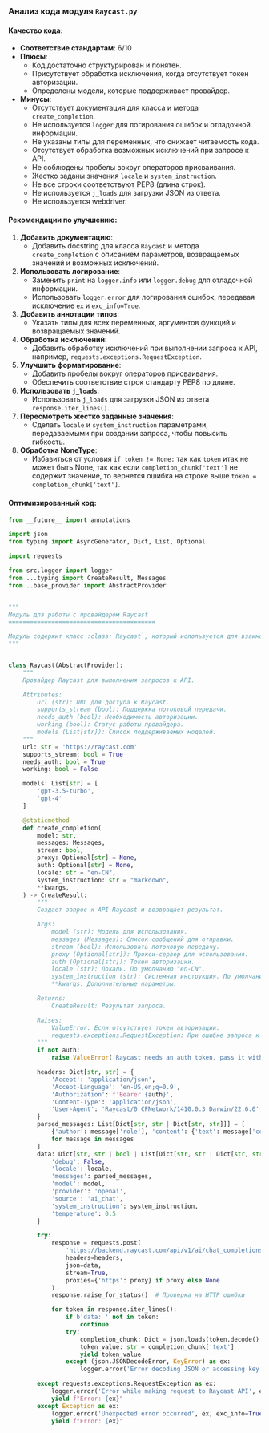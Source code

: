 ### **Анализ кода модуля `Raycast.py`**

#### **Качество кода**:
- **Соответствие стандартам**: 6/10
- **Плюсы**:
    - Код достаточно структурирован и понятен.
    - Присутствует обработка исключения, когда отсутствует токен авторизации.
    - Определены модели, которые поддерживает провайдер.
- **Минусы**:
    - Отсутствует документация для класса и метода `create_completion`.
    - Не используется `logger` для логирования ошибок и отладочной информации.
    - Не указаны типы для переменных, что снижает читаемость кода.
    - Отсутствует обработка возможных исключений при запросе к API.
    - Не соблюдены пробелы вокруг операторов присваивания.
    - Жестко заданы значения `locale` и `system_instruction`.
    - Не все строки соответствуют PEP8 (длина строк).
    - Не используется `j_loads` для загрузки JSON из ответа.
    - Не используется webdriver.

#### **Рекомендации по улучшению**:
1.  **Добавить документацию**:
    *   Добавить docstring для класса `Raycast` и метода `create_completion` с описанием параметров, возвращаемых значений и возможных исключений.
2.  **Использовать логирование**:
    *   Заменить `print` на `logger.info` или `logger.debug` для отладочной информации.
    *   Использовать `logger.error` для логирования ошибок, передавая исключение `ex` и `exc_info=True`.
3.  **Добавить аннотации типов**:
    *   Указать типы для всех переменных, аргументов функций и возвращаемых значений.
4.  **Обработка исключений**:
    *   Добавить обработку исключений при выполнении запроса к API, например, `requests.exceptions.RequestException`.
5.  **Улучшить форматирование**:
    *   Добавить пробелы вокруг операторов присваивания.
    *   Обеспечить соответствие строк стандарту PEP8 по длине.
6.  **Использовать `j_loads`**:
    *   Использовать `j_loads` для загрузки JSON из ответа `response.iter_lines()`.
7.  **Пересмотреть жестко заданные значения**:
    *   Сделать `locale` и `system_instruction` параметрами, передаваемыми при создании запроса, чтобы повысить гибкость.
8.  **Обработка NoneType**:
    *   Избавиться от условия `if token != None:` так как `token` итак не может быть None, так как если `completion_chunk['text']` не содержит значение, то вернется ошибка на строке выше `token = completion_chunk['text']`.

#### **Оптимизированный код**:

```python
from __future__ import annotations

import json
from typing import AsyncGenerator, Dict, List, Optional

import requests

from src.logger import logger
from ...typing import CreateResult, Messages
from ..base_provider import AbstractProvider


"""
Модуль для работы с провайдером Raycast
=========================================

Модуль содержит класс :class:`Raycast`, который используется для взаимодействия с API Raycast.
"""


class Raycast(AbstractProvider):
    """
    Провайдер Raycast для выполнения запросов к API.

    Attributes:
        url (str): URL для доступа к Raycast.
        supports_stream (bool): Поддержка потоковой передачи.
        needs_auth (bool): Необходимость авторизации.
        working (bool): Статус работы провайдера.
        models (List[str]): Список поддерживаемых моделей.
    """
    url: str = 'https://raycast.com'
    supports_stream: bool = True
    needs_auth: bool = True
    working: bool = False

    models: List[str] = [
        'gpt-3.5-turbo',
        'gpt-4'
    ]

    @staticmethod
    def create_completion(
        model: str,
        messages: Messages,
        stream: bool,
        proxy: Optional[str] = None,
        auth: Optional[str] = None,
        locale: str = "en-CN",
        system_instruction: str = "markdown",
        **kwargs,
    ) -> CreateResult:
        """
        Создает запрос к API Raycast и возвращает результат.

        Args:
            model (str): Модель для использования.
            messages (Messages): Список сообщений для отправки.
            stream (bool): Использовать потоковую передачу.
            proxy (Optional[str]): Прокси-сервер для использования.
            auth (Optional[str]): Токен авторизации.
            locale (str): Локаль. По умолчанию "en-CN".
            system_instruction (str): Системная инструкция. По умолчанию "markdown".
            **kwargs: Дополнительные параметры.

        Returns:
            CreateResult: Результат запроса.

        Raises:
            ValueError: Если отсутствует токен авторизации.
            requests.exceptions.RequestException: При ошибке запроса к API.
        """
        if not auth:
            raise ValueError('Raycast needs an auth token, pass it with the `auth` parameter')

        headers: Dict[str, str] = {
            'Accept': 'application/json',
            'Accept-Language': 'en-US,en;q=0.9',
            'Authorization': f'Bearer {auth}',
            'Content-Type': 'application/json',
            'User-Agent': 'Raycast/0 CFNetwork/1410.0.3 Darwin/22.6.0',
        }
        parsed_messages: List[Dict[str, str | Dict[str, str]]] = [
            {'author': message['role'], 'content': {'text': message['content']}}
            for message in messages
        ]
        data: Dict[str, str | bool | List[Dict[str, str | Dict[str, str]]] | float] = {
            'debug': False,
            'locale': locale,
            'messages': parsed_messages,
            'model': model,
            'provider': 'openai',
            'source': 'ai_chat',
            'system_instruction': system_instruction,
            'temperature': 0.5
        }

        try:
            response = requests.post(
                'https://backend.raycast.com/api/v1/ai/chat_completions',
                headers=headers,
                json=data,
                stream=True,
                proxies={'https': proxy} if proxy else None
            )
            response.raise_for_status()  # Проверка на HTTP ошибки

            for token in response.iter_lines():
                if b'data: ' not in token:
                    continue
                try:
                    completion_chunk: Dict = json.loads(token.decode().replace('data: ', ''))
                    token_value: str = completion_chunk['text']
                    yield token_value
                except (json.JSONDecodeError, KeyError) as ex:
                    logger.error('Error decoding JSON or accessing key', ex, exc_info=True)

        except requests.exceptions.RequestException as ex:
            logger.error('Error while making request to Raycast API', ex, exc_info=True)
            yield f"Error: {ex}"
        except Exception as ex:
            logger.error('Unexpected error occurred', ex, exc_info=True)
            yield f"Error: {ex}"
